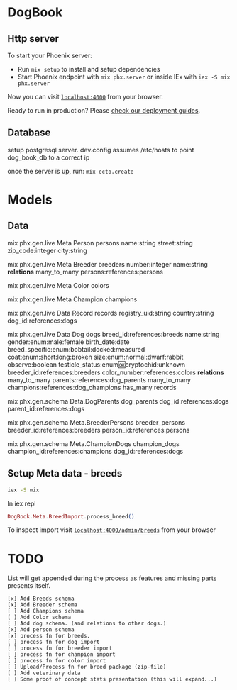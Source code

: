 # DogBook

## Http server
To start your Phoenix server:

  * Run `mix setup` to install and setup dependencies
  * Start Phoenix endpoint with `mix phx.server` or inside IEx with `iex -S mix phx.server`

Now you can visit [`localhost:4000`](http://localhost:4000) from your browser.

Ready to run in production? Please [check our deployment guides](https://hexdocs.pm/phoenix/deployment.html).

## Database

setup postgresql server. dev.config assumes /etc/hosts to point dog_book_db to a correct ip

once the server is up, run:
`mix ecto.create`


# Models

## Data

mix phx.gen.live Meta Person persons name:string street:string zip_code:integer city:string

mix phx.gen.live Meta Breeder breeders number:integer name:string
**relations**
many_to_many persons:references:persons

mix phx.gen.live Meta Color colors

mix phx.gen.live Meta Champion champions

mix phx.gen.live Data Record records registry_uid:string country:string dog_id:references:dogs

mix phx.gen.live Data Dog dogs breed_id:references:breeds name:string gender:enum:male:female birth_date:date breed_specific:enum:bobtail:docked:measured coat:enum:short:long:broken size:enum:normal:dwarf:rabbit observe:boolean testicle_status:enum:ok:cryptochid:unknown  breeder_id:references:breeders color_number:references:colors
**relations**
many_to_many parents:references:dog_parents
many_to_many champions:references:dog_champions
has_many records


mix phx.gen.schema Data.DogParents dog_parents dog_id:references:dogs parent_id:references:dogs

mix phx.gen.schema Meta.BreederPersons breeder_persons breeder_id:references:breeders person_id:references:persons

mix phx.gen.schema Meta.ChampionDogs champion_dogs champion_id:references:champions dog_id:references:dogs

## Setup Meta data - breeds

``` bash
iex -S mix
```

In iex repl

```elixir
DogBook.Meta.BreedImport.process_breed()
```

To inspect import
visit [`localhost:4000/admin/breeds`](http://localhost:4000/admin/breeds) from your browser


# TODO

List will get appended during the process as features and missing parts presents itself.

    [x] Add Breeds schema
    [x] Add Breeder schema
    [ ] Add Champions schema
    [ ] Add Color schema
    [ ] Add dog schema. (and relations to other dogs.)
    [x] Add person schema
    [x] process fn for breeds.
    [ ] process fn for dog import
    [ ] process fn for breeder import
    [ ] process fn for champion import
    [ ] process fn for color import
    [ ] Upload/Process fn for breed package (zip-file)
    [ ] Add veterinary data
    [ ] Some proof of concept stats presentation (this will expand...)
